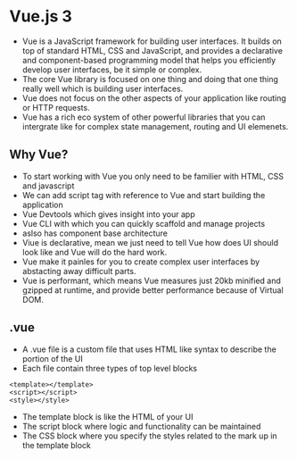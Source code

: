 # Vue.js 3
- Vue is a JavaScript framework for building user interfaces. It builds on top of standard HTML, CSS and JavaScript, and provides a declarative and component-based programming model that helps you efficiently develop user interfaces, be it simple or complex.
- The core Vue library is focused on one thing and doing that one thing really well which is building user interfaces.
- Vue does not focus on the other aspects of your application like routing or HTTP requests.
- Vue has a rich eco system of other powerful libraries that you can intergrate like for complex state management, routing and UI elemenets.

## Why Vue?
- To start working with Vue you only need to be familier with HTML, CSS and javascript
- We can add script tag with reference to Vue and start building the application
- Vue Devtools which gives insight into your app
- Vue CLI with which you can quickly scaffold and manage projects
- aslso has component base architecture
- Viue is declarative, mean we just need to tell Vue how does UI should look like and Vue will do the hard work.
- Vue make it painles for you to create complex user interfaces by abstacting away difficult parts.
- Vue is performant, which means Vue measures just 20kb minified and gzipped at runtime, and provide better performance because of Virtual DOM.

## .vue
- A .vue file is a custom file that uses HTML like syntax to describe the portion of the UI
- Each file contain three types of top level blocks

```
<template></template>
<script></script>
<style></style>
```
- The template block is like the HTML of your UI
- The script block where logic and functionality can be maintained
- The CSS block where you specify the styles related to the mark up in the template block

